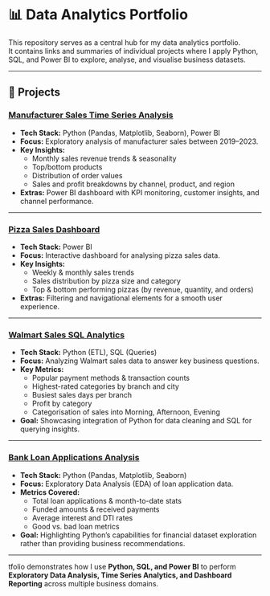 # 📊 Data Analytics Portfolio  

This repository serves as a central hub for my data analytics portfolio.  
It contains links and summaries of individual projects where I apply Python, SQL, and Power BI to explore, analyse, and visualise business datasets.  

---

## 🔹 Projects  

### [**Manufacturer Sales Time Series Analysis**](https://github.com/FykVolodymyr/sales-analytics-py-powerbi)  
- **Tech Stack:** Python (Pandas, Matplotlib, Seaborn), Power BI  
- **Focus:** Exploratory analysis of manufacturer sales between 2019–2023.  
- **Key Insights:**  
  - Monthly sales revenue trends & seasonality  
  - Top/bottom products  
  - Distribution of order values  
  - Sales and profit breakdowns by channel, product, and region  
- **Extras:** Power BI dashboard with KPI monitoring, customer insights, and channel performance.  

---

### [**Pizza Sales Dashboard**](https://github.com/FykVolodymyr/pizza-sales-performance-dashboard)
- **Tech Stack:** Power BI  
- **Focus:** Interactive dashboard for analysing pizza sales data.  
- **Key Insights:**  
  - Weekly & monthly sales trends  
  - Sales distribution by pizza size and category  
  - Top & bottom performing pizzas (by revenue, quantity, and orders)  
- **Extras:** Filtering and navigational elements for a smooth user experience.  

---

### [**Walmart Sales SQL Analytics**](https://github.com/FykVolodymyr/Walmart-SQL-Analytics)  
- **Tech Stack:** Python (ETL), SQL (Queries)  
- **Focus:** Analyzing Walmart sales data to answer key business questions.  
- **Key Metrics:**  
  - Popular payment methods & transaction counts  
  - Highest-rated categories by branch and city  
  - Busiest sales days per branch  
  - Profit by category  
  - Categorisation of sales into Morning, Afternoon, Evening  
- **Goal:** Showcasing integration of Python for data cleaning and SQL for querying insights.  

---
### [**Bank Loan Applications Analysis**](https://github.com/FykVolodymyr/bank-loan-applications-EDA)  
- **Tech Stack:** Python (Pandas, Matplotlib, Seaborn)  
- **Focus:** Exploratory Data Analysis (EDA) of loan application data.  
- **Metrics Covered:**  
  - Total loan applications & month-to-date stats  
  - Funded amounts & received payments  
  - Average interest and DTI rates  
  - Good vs. bad loan metrics  
- **Goal:** Highlighting Python’s capabilities for financial dataset exploration rather than providing business recommendations.
---
tfolio demonstrates how I use **Python, SQL, and Power BI** to perform **Exploratory Data Analysis, Time Series Analytics, and Dashboard Reporting** across multiple business domains.  
